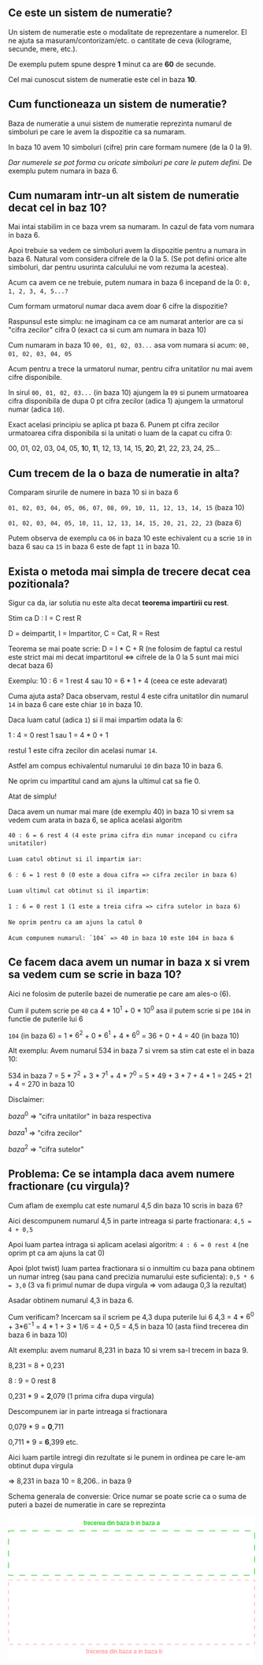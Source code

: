 ## Ce este un sistem de numeratie?

Un sistem de numeratie este o modalitate de reprezentare a numerelor. El ne ajuta sa masuram/contorizam/etc. o cantitate de ceva (kilograme, secunde, mere, etc.).

De exemplu putem spune despre **1** minut ca are **60** de secunde.

Cel mai cunoscut sistem de numeratie este cel in baza **10**.

## Cum functioneaza un sistem de numeratie?

Baza de numeratie a unui sistem de numeratie reprezinta numarul de simboluri pe care le avem la dispozitie ca sa numaram.

In baza 10 avem 10 simboluri (cifre) prin care formam numere (de la 0 la 9).

*Dar numerele se pot forma cu oricate simboluri pe care le putem defini.*
De exemplu putem numara in baza 6.

## Cum numaram intr-un alt sistem de numeratie decat cel in baz 10?

Mai intai stabilim in ce baza vrem sa numaram. In cazul de fata vom numara in baza 6.

Apoi trebuie sa vedem ce simboluri avem la dispozitie pentru a numara in baza 6. Natural vom considera cifrele de la 0 la 5. (Se pot defini orice alte simboluri, dar pentru usurinta calculului ne vom rezuma la acestea).

Acum ca avem ce ne trebuie, putem numara in baza 6 incepand de la 0:
`0, 1, 2, 3, 4, 5...?`

Cum formam urmatorul numar daca avem doar 6 cifre la dispozitie?

Raspunsul este simplu: ne imaginam ca ce am numarat anterior are ca si "cifra zecilor" cifra 0 (exact ca si cum am numara in baza 10)

Cum numaram in baza 10 `00, 01, 02, 03...` asa vom numara si acum:
`00, 01, 02, 03, 04, 05`

Acum pentru a trece la urmatorul numar, pentru cifra unitatilor nu mai avem cifre disponibile.

In sirul `00, 01, 02, 03...` (in baza 10) ajungem la `09` si punem urmatoarea cifra disponibila de dupa 0 pt cifra zecilor (adica 1) ajungem la urmatorul numar (adica `10`).

Exact acelasi principiu se aplica pt baza 6. Punem pt cifra zecilor urmatoarea cifra disponibila si la unitati o luam de la capat cu cifra 0:

00, 01, 02, 03, 04, 05, **1**0, **1**1, 12, 13, 14, 15, **2**0, **2**1, 22, 23, 24, 25...

## Cum trecem de la o baza de numeratie in alta?

Comparam sirurile de numere in baza 10 si in baza 6

`01, 02, 03, 04, 05, 06, 07, 08, 09, 10, 11, 12, 13, 14, 15` (baza 10)

`01, 02, 03, 04, 05, 10, 11, 12, 13, 14, 15, 20, 21, 22, 23` (baza 6)

Putem observa de exemplu ca `06` in baza 10 este echivalent cu a scrie `10` in baza 6 sau ca `15` in baza 6 este de fapt `11` in baza 10.

## Exista o metoda mai simpla de trecere decat cea pozitionala?

Sigur ca da, iar solutia nu este alta decat **teorema impartirii cu rest**.

Stim ca D : I = C rest R

D = deimpartit, I = Impartitor, C = Cat, R = Rest

Teorema se mai poate scrie: D = I * C + R (ne folosim de faptul ca restul este strict mai mi decat impartitorul <=> cifrele de la 0 la 5 sunt mai mici decat baza 6)

Exemplu: 10 : 6 = 1 rest 4 sau 10 = 6 * 1 + 4 (ceea ce este adevarat)

Cuma ajuta asta? Daca observam, restul 4 este cifra unitatilor din numarul `14` in baza 6 care este chiar `10` in baza 10.

Daca luam catul (adica `1`) si il mai impartim odata la 6:

1 : 4 = 0 rest 1 sau 1 = 4 * 0 + 1 

restul 1 este cifra zecilor din acelasi numar `14`.

Astfel am compus echivalentul numarului `10` din baza 10 in baza 6.

Ne oprim cu impartitul cand am ajuns la ultimul cat sa fie 0.

Atat de simplu!

Daca avem un numar mai mare (de exemplu 40) in baza 10 si vrem sa vedem cum arata in baza 6, se aplica acelasi algoritm
```
40 : 6 = 6 rest 4 (4 este prima cifra din numar incepand cu cifra unitatilor)

Luam catul obtinut si il impartim iar:

6 : 6 = 1 rest 0 (0 este a doua cifra => cifra zecilor in baza 6)

Luam ultimul cat obtinut si il impartim:

1 : 6 = 0 rest 1 (1 este a treia cifra => cifra sutelor in baza 6)

Ne oprim pentru ca am ajuns la catul 0

Acum compunem numarul: `104` => 40 in baza 10 este 104 in baza 6
```

## Ce facem daca avem un numar in baza x si vrem sa vedem cum se scrie in baza 10?

Aici ne folosim de puterile bazei de numeratie pe care am ales-o (6).

Cum il putem scrie pe `40` ca 4 * $10^1$ + 0 * $10^0$ asa il putem scrie si pe `104` in functie de puterile lui 6

`104` (in baza 6) = 1 * $6^2$ + 0 * $6^1$ + 4 * $6^0$ = 36 + 0 + 4 = 40 (in baza 10)

Alt exemplu: Avem numarul 534 in baza 7 si vrem sa stim cat este el in baza 10:

534 in baza 7 = 5 * $7^2$ + 3 * $7^1$ + 4 * $7^0$ = 5 * 49 + 3 * 7 + 4 * 1 = 245 + 21 + 4 = 270 in baza 10

Disclaimer:

$baza^0$ => "cifra unitatilor" in baza respectiva

$baza^1$ => "cifra zecilor"

$baza^2$ => "cifra sutelor"

## Problema: Ce se intampla daca avem numere fractionare (cu virgula)?

Cum aflam de exemplu cat este numarul 4,5 din baza 10 scris in baza 6?

Aici descompunem numarul 4,5 in parte intreaga si parte fractionara: `4,5 = 4 + 0,5`

Apoi luam partea intraga si aplicam acelasi algoritm: `4 : 6 = 0 rest 4` (ne oprim pt ca am ajuns la cat 0)

Apoi (plot twist) luam partea fractionara si o inmultim cu baza pana obtinem un numar intreg (sau pana cand precizia numarului este suficienta): `0,5 * 6 = 3,0` (3 va fi primul numar de dupa virgula => vom adauga 0,3 la rezultat)

Asadar obtinem numarul 4,3 in baza 6.

Cum verificam? Incercam sa il scriem pe 4,3 dupa puterile lui 6
4,3 = 4 * $6^0$ + 3*$6^{-1}$ = 4 * 1 + 3 * 1/6 = 4 + 0,5 = 4,5 in baza 10 (asta fiind trecerea din baza 6 in baza 10)

Alt exemplu: avem numarul 8,231 in baza 10 si vrem sa-l trecem in baza 9.

8,231 = 8 + 0,231

8 : 9 = 0 rest 8

0,231 * 9 = **2**,079 (1 prima cifra dupa virgula)

Descompunem iar in parte intreaga si fractionara

0,079 * 9 = **0**,711

0,711 * 9 = **6**,399 etc.

Aici luam partile intregi din rezultate si le punem in ordinea pe care le-am obtinut dupa virgula

=> 8,231 in baza 10 = 8,206.. in baza 9

Schema generala de conversie: Orice numar se poate scrie ca o suma de puteri a bazei de numeratie in care se reprezinta

![schema de conversie](./sisteme_de_numeratie.drawio.png)